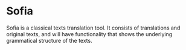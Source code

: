 # Sofia
Sofia is a classical texts translation tool. It consists of translations and
original texts, and will have functionality that shows the underlying
grammatical structure of the texts.

